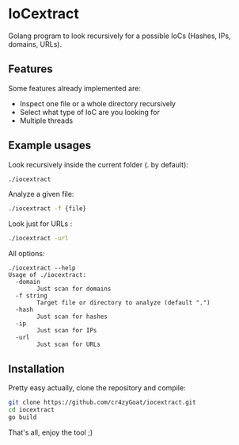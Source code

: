 # IoCextract

Golang program to look recursively for a possible IoCs (Hashes, IPs, domains, URLs).

## Features

Some features already implemented are:
- Inspect one file or a whole directory recursively
- Select what type of IoC are you looking for
- Multiple threads

## Example usages

Look recursively inside the current folder (. by default):

```bash
./iocextract
```

Analyze a given file:

```bash
./iocextract -f {file}
```

Look just for URLs :

```bash
./iocextract -url
```

All options:

```
./iocextract --help
Usage of ./iocextract:
  -domain
    	Just scan for domains
  -f string
    	Target file or directory to analyze (default ".")
  -hash
    	Just scan for hashes
  -ip
    	Just scan for IPs
  -url
    	Just scan for URLs
```

## Installation

Pretty easy actually, clone the repository and compile:

```bash
git clone https://github.com/cr4zyGoat/iocextract.git
cd iocextract
go build
```

That's all, enjoy the tool ;)
